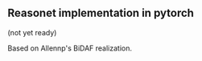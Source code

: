 Reasonet implementation in pytorch
----------------------------------
(not yet ready)

Based on Allennp's BiDAF realization.


